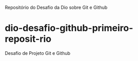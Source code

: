 Repositório do Desafio da Dio sobre Git e Github
# dio-desafio-github-primeiro-reposit-rio
Desafio de Projeto Git e Github
